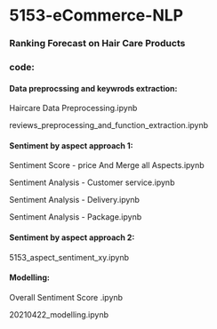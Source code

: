 # 5153-eCommerce-NLP

### Ranking Forecast on Hair Care Products

### code:

#### Data preprocssing and keywrods extraction:  

Haircare Data Preprocessing.ipynb  

reviews_preprocessing_and_function_extraction.ipynb  


#### Sentiment by aspect approach 1:
Sentiment Score - price And Merge all Aspects.ipynb  

Sentiment Analysis - Customer service.ipynb  

Sentiment Analysis - Delivery.ipynb  

Sentiment Analysis - Package.ipynb  


#### Sentiment by aspect approach 2:  

5153_aspect_sentiment_xy.ipynb  


#### Modelling:  

Overall Sentiment Score .ipynb  

20210422_modelling.ipynb  





